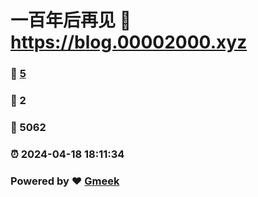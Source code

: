 # 一百年后再见 :link: https://blog.00002000.xyz 
### :page_facing_up: [5](https://blog.00002000.xyz/tag.html) 
### :speech_balloon: 2 
### :hibiscus: 5062 
### :alarm_clock: 2024-04-18 18:11:34 
### Powered by :heart: [Gmeek](https://github.com/Meekdai/Gmeek)
